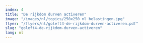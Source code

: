 ```yaml
---
index: 4
title: "De rijkdom durven activeren"
image: "/images/nl/topics/250x250_nl_belastingen.jpg"
flyer: "/flyers/nl/goleft4-de-rijkdom-durven-activeren.pdf"
slug: "goleft4-de-rijkdom-durven-activeren"
lang: nl
---
```

